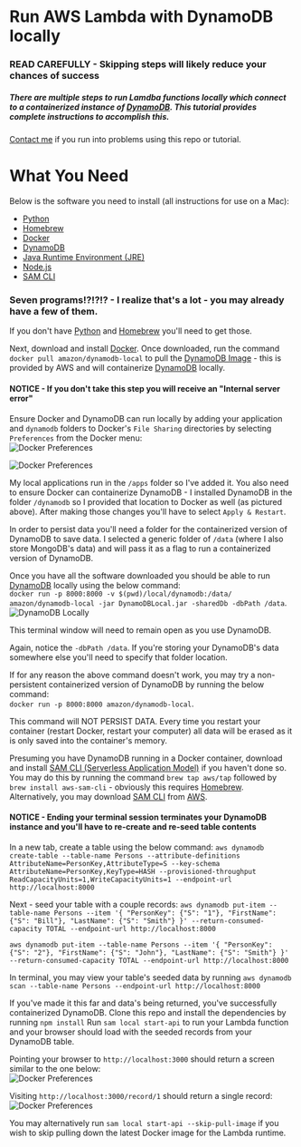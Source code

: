 # Run AWS Lambda with DynamoDB locally  

### READ CAREFULLY - Skipping steps will likely reduce your chances of success  

##### There are multiple steps to run Lamdba functions locally which connect to a containerized instance of [DynamoDB](https://aws.amazon.com/dynamodb/).  This tutorial provides complete instructions to accomplish this.  

[Contact me](https://www.aaronwht.com/contact-me) if you run into problems using this repo or tutorial.  

# What You Need 
Below is the software you need to install (all instructions for use on a Mac):
- [Python](https://www.python.org/)
- [Homebrew](https://brew.sh)
- [Docker](https://www.docker.com/)
- [DynamoDB](https://docs.aws.amazon.com/amazondynamodb/latest/developerguide/DynamoDBLocal.DownloadingAndRunning.html)
- [Java Runtime Environment (JRE)](https://www.java.com/en/download/)
- [Node.js](https://www.nodejs.org/)
- [SAM CLI](https://hub.docker.com/r/amazon/dynamodb-local/)

### Seven programs!?!?!? - I realize that's a lot - you may already have a few of them.
If you don't have [Python](https://www.python.org/) and [Homebrew](https://brew.sh) you'll need to get those. 

Next, download and install [Docker](https://www.docker.com/).  Once downloaded, run the command `docker pull amazon/dynamodb-local` to pull the [DynamoDB Image](https://hub.docker.com/r/amazon/dynamodb-local/) - this is provided by AWS and will containerize [DynamoDB](https://aws.amazon.com/dynamodb/) locally. 

#### NOTICE - If you don't take this step you will receive an "Internal server error"  

Ensure Docker and DynamoDB can run locally by adding your application and `dynamodb` folders to Docker's `File Sharing` directories by selecting `Preferences` from the Docker menu:  
![Docker Preferences](https://www.aaronwht.com/images/aws-sam-dynamodb-local/docker-preferences.png)

![Docker Preferences](https://www.aaronwht.com/images/aws-sam-dynamodb-local/docker-configuration.png)  

My local applications run in the `/apps` folder so I've added it.  You also need to ensure Docker can containerize DynamoDB - I installed DynamoDB in the folder `/dynamodb` so I provided that location to Docker as well (as pictured above).  After making those changes you'll have to select `Apply & Restart`.

In order to persist data you'll need a folder for the containerized version of DynamoDB to save data.  I selected a generic folder of `/data` (where I also store MongoDB's data) and will pass it as a flag to run a containerized version of DynamoDB.  

Once you have all the software downloaded you should be able to run [DynamoDB](https://aws.amazon.com/dynamodb/) locally using the below command:  
`docker run -p 8000:8000 -v $(pwd)/local/dynamodb:/data/ amazon/dynamodb-local -jar DynamoDBLocal.jar -sharedDb -dbPath /data`.  
![DynamoDB Locally](https://www.aaronwht.com/images/aws-sam-dynamodb-local/dynamodb-local.png)  

This terminal window will need to remain open as you use DynamoDB.  

Again, notice the `-dbPath /data`.  If you're storing your DynamoDB's data somewhere else you'll need to specify that folder location.  

If for any reason the above command doesn't work, you may try a non-persistent containerized version of DynamoDB by running the below command:  
`docker run -p 8000:8000 amazon/dynamodb-local`.  

This command will NOT PERSIST DATA.  Every time you restart your container (restart Docker, restart your computer) all data will be erased as it is only saved into the container's memory.  

Presuming you have DynamoDB running in a Docker container, download and install [SAM CLI (Serverless Application Model)](https://aws.amazon.com/serverless/sam/) if you haven't done so.  You may do this by running the command `brew tap aws/tap` followed by `brew install aws-sam-cli` - obviously this requires [Homebrew](https://brew.sh).  Alternatively, you may download [SAM CLI](https://aws.amazon.com/serverless/sam/) from [AWS](https://aws.amazon.com/).

#### NOTICE - Ending your terminal session terminates your DynamoDB instance and you'll have to re-create and re-seed table contents 

In a new tab, create a table using the below command: 
`aws dynamodb create-table --table-name Persons --attribute-definitions AttributeName=PersonKey,AttributeType=S --key-schema AttributeName=PersonKey,KeyType=HASH --provisioned-throughput ReadCapacityUnits=1,WriteCapacityUnits=1 --endpoint-url http://localhost:8000`

Next - seed your table with a couple records:
`aws dynamodb put-item --table-name Persons --item '{ "PersonKey": {"S": "1"}, "FirstName": {"S": "Bill"}, "LastName": {"S": "Smith"} }' --return-consumed-capacity TOTAL --endpoint-url http://localhost:8000`

`aws dynamodb put-item --table-name Persons --item '{ "PersonKey": {"S": "2"}, "FirstName": {"S": "John"}, "LastName": {"S": "Smith"} }' --return-consumed-capacity TOTAL --endpoint-url http://localhost:8000` 

In terminal, you may view your table's seeded data by running `aws dynamodb scan --table-name Persons --endpoint-url http://localhost:8000`

If you've made it this far and data's being returned, you've successfully containerized DynamoDB. 
Clone this repo and install the dependencies by running `npm install` 
Run `sam local start-api` to run your Lambda function and your browser should load with the seeded records from your DynamoDB table. 

Pointing your browser to `http://localhost:3000` should return a screen similar to the one below:  
![Docker Preferences](https://www.aaronwht.com/images/aws-sam-dynamodb-local/records.png)

Visiting `http://localhost:3000/record/1` should return a single record:  
![Docker Preferences](https://www.aaronwht.com/images/aws-sam-dynamodb-local/record.png)

You may alternatively run `sam local start-api --skip-pull-image` if you wish to skip pulling down the latest Docker image for the Lambda runtime.
